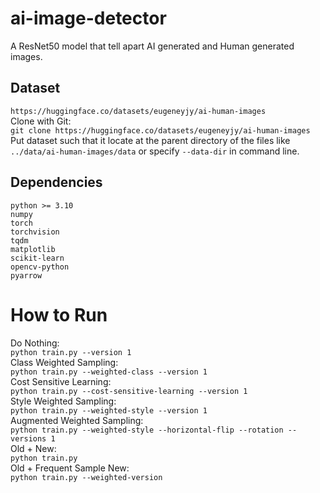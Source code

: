  # ai-image-detector
A ResNet50 model that tell apart AI generated and Human generated images.
## Dataset 
`https://huggingface.co/datasets/eugeneyjy/ai-human-images`  
Clone with Git:  
`git clone https://huggingface.co/datasets/eugeneyjy/ai-human-images`  
Put dataset such that it locate at the parent directory of the files like `../data/ai-human-images/data` or specify `--data-dir` in command line.

## Dependencies
```
python >= 3.10
numpy
torch
torchvision
tqdm
matplotlib
scikit-learn
opencv-python
pyarrow
```

# How to Run
Do Nothing:  
`python train.py --version 1`  
Class Weighted Sampling:  
`python train.py --weighted-class --version 1`  
Cost Sensitive Learning:  
`python train.py --cost-sensitive-learning --version 1`  
Style Weighted Sampling:  
`python train.py --weighted-style --version 1`  
Augmented Weighted Sampling:  
`python train.py --weighted-style --horizontal-flip --rotation --versions 1`  
Old + New:  
`python train.py`  
Old + Frequent Sample New:  
`python train.py --weighted-version`  

